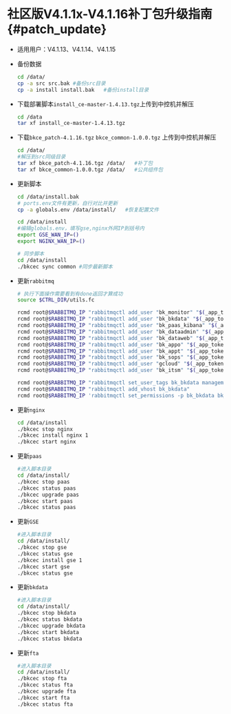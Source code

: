 # 社区版V4.1.1x-V4.1.16补丁包升级指南 {#patch_update}

- 适用用户：V4.1.13、V4.1.14、V4.1.15

- 备份数据

  ```bash
  cd /data/
  cp -a src src.bak #备份src目录
  cp -a install install.bak   #备份install目录
  ```
- 下载部署脚本`install_ce-master-1.4.13.tgz`上传到中控机并解压

  ```bash
  cd /data
  tar xf install_ce-master-1.4.13.tgz
  ```

- 下载`bkce_patch-4.1.16.tgz`  `bkce_common-1.0.0.tgz` 上传到中控机并解压

  ```bash
  cd /data/
  #解压到src同级目录
  tar xf bkce_patch-4.1.16.tgz /data/   #补丁包
  tar xf bkce_common-1.0.0.tgz /data/   #公共组件包
  ```
- 更新脚本

  ```bash
  cd /data/install.bak
  # ports.env文件有更新，自行对比并更新
  cp -a globals.env /data/install/   #恢复配置文件

  cd /data/install
  #编辑globals.env，填写gse,nginx外网IP到括号内
  export GSE_WAN_IP=()
  export NGINX_WAN_IP=()

  # 同步脚本
  cd /data/install
  ./bkcec sync common #同步最新脚本
  ```

- 更新`rabbitmq`

  ```bash
  # 执行下面操作需要看到有done返回才算成功
  source $CTRL_DIR/utils.fc

  rcmd root@$RABBITMQ_IP "rabbitmqctl add_user "bk_monitor" "$(_app_token bk_monitor)""
  rcmd root@$RABBITMQ_IP "rabbitmqctl add_user "bk_bkdata" "$(_app_token bk_bkdata)""
  rcmd root@$RABBITMQ_IP "rabbitmqctl add_user "bk_paas_kibana" "$(_app_token bk_paas_kibana)""
  rcmd root@$RABBITMQ_IP "rabbitmqctl add_user "bk_dataadmin" "$(_app_token bk_dataadmin)""
  rcmd root@$RABBITMQ_IP "rabbitmqctl add_user "bk_dataweb" "$(_app_token bk_dataweb)""
  rcmd root@$RABBITMQ_IP "rabbitmqctl add_user "bk_appo" "$(_app_token bk_appo)""
  rcmd root@$RABBITMQ_IP "rabbitmqctl add_user "bk_appt" "$(_app_token bk_appt)""
  rcmd root@$RABBITMQ_IP "rabbitmqctl add_user "bk_sops" "$(_app_token bk_sops)""
  rcmd root@$RABBITMQ_IP "rabbitmqctl add_user "gcloud" "$(_app_token gcloud)""
  rcmd root@$RABBITMQ_IP "rabbitmqctl add_user "bk_itsm" "$(_app_token bk_itsm)""

  rcmd root@$RABBITMQ_IP "rabbitmqctl set_user_tags bk_bkdata management"
  rcmd root@$RABBITMQ_IP "rabbitmqctl add_vhost bk_bkdata"
  rcmd root@$RABBITMQ_IP 'rabbitmqctl set_permissions -p bk_bkdata bk_bkdata ".*" ".*" ".*"'
  ```

- 更新`nginx`

  ```bash
  cd /data/install
  ./bkcec stop nginx
  ./bkcec install nginx 1
  ./bkcec start nginx
  ```

- 更新`paas`

  ```bash
  #进入脚本目录
  cd /data/install/
  ./bkcec stop paas
  ./bkcec status paas
  ./bkcec upgrade paas
  ./bkcec start paas
  ./bkcec status paas
  ```

- 更新`GSE`

  ```bash
  #进入脚本目录
  cd /data/install/
  ./bkcec stop gse
  ./bkcec status gse
  ./bkcec install gse 1
  ./bkcec start gse
  ./bkcec status gse
  ```

- 更新`bkdata`

  ```bash
  #进入脚本目录
  cd /data/install/
  ./bkcec stop bkdata
  ./bkcec status bkdata
  ./bkcec upgrade bkdata
  ./bkcec start bkdata
  ./bkcec status bkdata
  ```

- 更新`fta`

  ```bash
  #进入脚本目录
  cd /data/install/
  ./bkcec stop fta
  ./bkcec status fta  
  ./bkcec upgrade fta  
  ./bkcec start fta  
  ./bkcec status fta  
  ```
